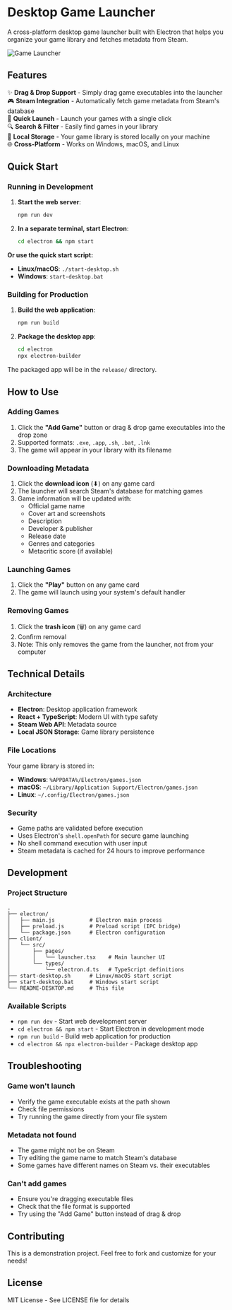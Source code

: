 # Desktop Game Launcher

A cross-platform desktop game launcher built with Electron that helps you organize your game library and fetches metadata from Steam.

![Game Launcher](https://via.placeholder.com/800x450?text=Game+Launcher)

## Features

✨ **Drag & Drop Support** - Simply drag game executables into the launcher  
🎮 **Steam Integration** - Automatically fetch game metadata from Steam's database  
🚀 **Quick Launch** - Launch your games with a single click  
🔍 **Search & Filter** - Easily find games in your library  
💾 **Local Storage** - Your game library is stored locally on your machine  
🌐 **Cross-Platform** - Works on Windows, macOS, and Linux  

## Quick Start

### Running in Development

1. **Start the web server**:
   ```bash
   npm run dev
   ```

2. **In a separate terminal, start Electron**:
   ```bash
   cd electron && npm start
   ```

**Or use the quick start script:**

- **Linux/macOS**: `./start-desktop.sh`
- **Windows**: `start-desktop.bat`

### Building for Production

1. **Build the web application**:
   ```bash
   npm run build
   ```

2. **Package the desktop app**:
   ```bash
   cd electron
   npx electron-builder
   ```

The packaged app will be in the `release/` directory.

## How to Use

### Adding Games

1. Click the **"Add Game"** button or drag & drop game executables into the drop zone
2. Supported formats: `.exe`, `.app`, `.sh`, `.bat`, `.lnk`
3. The game will appear in your library with its filename

### Downloading Metadata

1. Click the **download icon** (⬇) on any game card
2. The launcher will search Steam's database for matching games
3. Game information will be updated with:
   - Official game name
   - Cover art and screenshots
   - Description
   - Developer & publisher
   - Release date
   - Genres and categories
   - Metacritic score (if available)

### Launching Games

1. Click the **"Play"** button on any game card
2. The game will launch using your system's default handler

### Removing Games

1. Click the **trash icon** (🗑️) on any game card
2. Confirm removal
3. Note: This only removes the game from the launcher, not from your computer

## Technical Details

### Architecture

- **Electron**: Desktop application framework
- **React + TypeScript**: Modern UI with type safety
- **Steam Web API**: Metadata source
- **Local JSON Storage**: Game library persistence

### File Locations

Your game library is stored in:

- **Windows**: `%APPDATA%/Electron/games.json`
- **macOS**: `~/Library/Application Support/Electron/games.json`
- **Linux**: `~/.config/Electron/games.json`

### Security

- Game paths are validated before execution
- Uses Electron's `shell.openPath` for secure game launching
- No shell command execution with user input
- Steam metadata is cached for 24 hours to improve performance

## Development

### Project Structure

```
.
├── electron/
│   ├── main.js           # Electron main process
│   ├── preload.js        # Preload script (IPC bridge)
│   └── package.json      # Electron configuration
├── client/
│   └── src/
│       ├── pages/
│       │   └── launcher.tsx    # Main launcher UI
│       └── types/
│           └── electron.d.ts   # TypeScript definitions
├── start-desktop.sh      # Linux/macOS start script
├── start-desktop.bat     # Windows start script
└── README-DESKTOP.md     # This file
```

### Available Scripts

- `npm run dev` - Start web development server
- `cd electron && npm start` - Start Electron in development mode
- `npm run build` - Build web application for production
- `cd electron && npx electron-builder` - Package desktop app

## Troubleshooting

### Game won't launch

- Verify the game executable exists at the path shown
- Check file permissions
- Try running the game directly from your file system

### Metadata not found

- The game might not be on Steam
- Try editing the game name to match Steam's database
- Some games have different names on Steam vs. their executables

### Can't add games

- Ensure you're dragging executable files
- Check that the file format is supported
- Try using the "Add Game" button instead of drag & drop

## Contributing

This is a demonstration project. Feel free to fork and customize for your needs!

## License

MIT License - See LICENSE file for details
